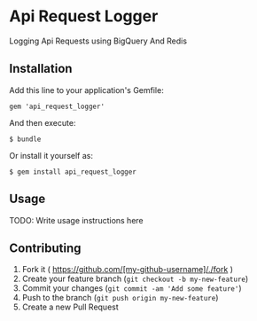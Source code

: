 # Api Request Logger

Logging Api Requests using BigQuery And Redis

## Installation

Add this line to your application's Gemfile:

    gem 'api_request_logger'

And then execute:

    $ bundle

Or install it yourself as:

    $ gem install api_request_logger

## Usage

TODO: Write usage instructions here

## Contributing

1. Fork it ( https://github.com/[my-github-username]/./fork )
2. Create your feature branch (`git checkout -b my-new-feature`)
3. Commit your changes (`git commit -am 'Add some feature'`)
4. Push to the branch (`git push origin my-new-feature`)
5. Create a new Pull Request
